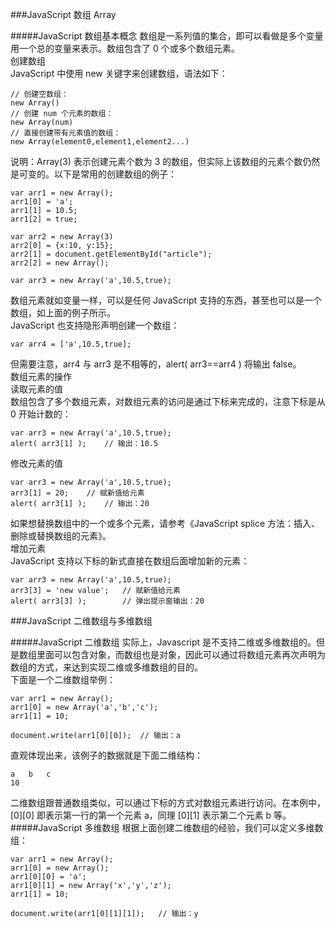 ###JavaScript 数组 Array

#####JavaScript 数组基本概念
数组是一系列值的集合，即可以看做是多个变量用一个总的变量来表示。数组包含了 0 个或多个数组元素。     
创建数组       
JavaScript 中使用 new 关键字来创建数组，语法如下：       

    // 创建空数组：
    new Array()
    // 创建 num 个元素的数组：
    new Array(num)
    // 直接创建带有元素值的数组：
    new Array(element0,element1,element2...)

说明：Array(3) 表示创建元素个数为 3 的数组，但实际上该数组的元素个数仍然是可变的。以下是常用的创建数组的例子：

    var arr1 = new Array();
    arr1[0] = 'a';
    arr1[1] = 10.5;
    arr1[2] = true;
           
    var arr2 = new Array(3)
    arr2[0] = {x:10, y:15};
    arr2[1] = document.getElementById("article");
    arr2[2] = new Array();
          
    var arr3 = new Array('a',10.5,true);

数组元素就如变量一样，可以是任何 JavaScript 支持的东西，甚至也可以是一个数组，如上面的例子所示。      
JavaScript 也支持隐形声明创建一个数组：      

    var arr4 = ['a',10.5,true];

但需要注意，arr4 与 arr3 是不相等的，alert( arr3==arr4 ) 将输出 false。       
数组元素的操作       
读取元素的值       
数组包含了多个数组元素，对数组元素的访问是通过下标来完成的，注意下标是从 0 开始计数的：

    var arr3 = new Array('a',10.5,true);
    alert( arr3[1] );    // 输出：10.5

修改元素的值

    var arr3 = new Array('a',10.5,true);
    arr3[1] = 20;    // 赋新值给元素
    alert( arr3[1] );    // 输出：20

如果想替换数组中的一个或多个元素，请参考《JavaScript splice 方法：插入、删除或替换数组的元素》。        
增加元素      
JavaScript 支持以下标的新式直接在数组后面增加新的元素：        

    var arr3 = new Array('a',10.5,true);
    arr3[3] = 'new value';   // 赋新值给元素
    alert( arr3[3] );        // 弹出提示窗输出：20

###JavaScript 二维数组与多维数组

#####JavaScript 二维数组
实际上，Javascript 是不支持二维或多维数组的。但是数组里面可以包含对象，而数组也是对象，因此可以通过将数组元素再次声明为数组的方式，来达到实现二维或多维数组的目的。        
下面是一个二维数组举例：       

    var arr1 = new Array();
    arr1[0] = new Array('a','b','c');
    arr1[1] = 10;
          
    document.write(arr1[0][0]);  // 输出：a

直观体现出来，该例子的数据就是下面二维结构：

    a   b   c
    10

二维数组跟普通数组类似，可以通过下标的方式对数组元素进行访问。在本例中，[0][0] 即表示第一行的第一个元素 a，同理 [0][1] 表示第二个元素 b 等。
#####JavaScript 多维数组
根据上面创建二维数组的经验，我们可以定义多维数组：

    var arr1 = new Array();
    arr1[0] = new Array();
    arr1[0][0] = 'a';
    arr1[0][1] = new Array('x','y','z');
    arr1[1] = 10;
          
    document.write(arr1[0][1][1]);   // 输出：y
